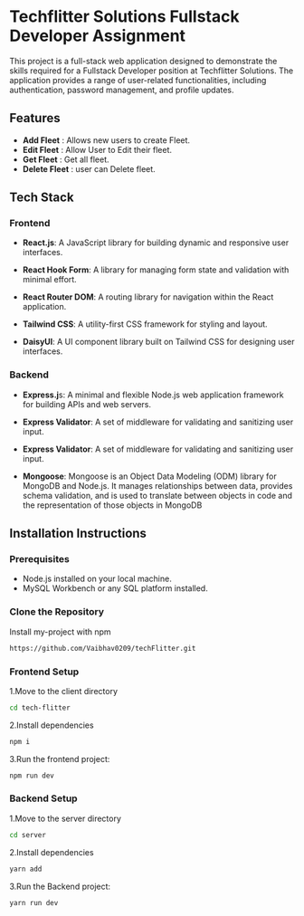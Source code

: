 
# Techflitter Solutions Fullstack Developer Assignment

This project is a full-stack web application designed to demonstrate the skills required for a Fullstack Developer position at Techflitter Solutions. The application provides a range of user-related functionalities, including authentication, password management, and profile updates.






## Features

- **Add Fleet** : Allows new users to create  Fleet.
- **Edit Fleet** : Allow User to Edit their fleet.
- **Get Fleet** : Get all fleet.
- **Delete Fleet** : user can Delete fleet.







## Tech Stack
### Frontend



- **React.js**: A JavaScript library for building dynamic and responsive user interfaces.

- **React Hook Form**: A library for managing form state and validation with minimal effort.

- **React Router DOM**: A routing library for navigation within the React application.

- **Tailwind CSS**: A utility-first CSS framework for styling and layout.

- **DaisyUI**: A UI component library built on Tailwind CSS for designing user interfaces.


### Backend

- **Express.j**s: A minimal and flexible Node.js web application framework for building APIs and web servers.

- **Express Validator**: A set of middleware for validating and sanitizing user input.

- **Express Validator**: A set of middleware for validating and sanitizing user input.

- **Mongoose**:  Mongoose is an Object Data Modeling (ODM) library for MongoDB and Node.js. It manages relationships between data, provides schema validation, and is used to translate between objects in code and the representation of those objects in MongoDB


## Installation Instructions
### Prerequisites
- Node.js installed on your local machine.
- MySQL Workbench or any SQL platform installed.
### Clone the Repository

Install my-project with npm

```bash
https://github.com/Vaibhav0209/techFlitter.git

```

### Frontend Setup

1.Move to the client directory

```bash
cd tech-flitter

```

2.Install dependencies

```bash
npm i

```

3.Run the frontend project:

```bash
npm run dev

```

### Backend Setup

1.Move to the server directory

```bash
cd server

```

2.Install dependencies

```bash
yarn add

```

3.Run the Backend project:

```bash
yarn run dev

```


